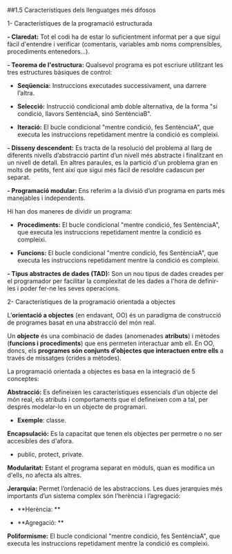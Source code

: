 ##1.5 Característiques dels llenguatges més difosos
  
1- Característiques de la programació estructurada
  
**- Claredat:** Tot el codi ha de estar lo suficientment informat per a que sigui fàcil d'entendre i verificar (comentaris, variables amb noms comprensibles, procediments entenedors...).
  
**- Teorema de l'estructura:** Qualsevol programa es pot escriure utilitzant les tres estructures bàsiques de control:

* **Seqüencia:** Instruccions executades successivament, una darrere l’altra.

* **Selecció:** Instrucció condicional amb doble alternativa, de la forma "si condició, llavors SentènciaA, sinó SentènciaB".

* **Iteració:** El bucle condicional "mentre condició, fes SentènciaA", que executa les instruccions repetidament mentre la condició es compleixi.

**- Disseny descendent:** Es tracta de la resolució del problema al llarg de diferents nivells d’abstracció partint d’un nivell més abstracte i finalitzant en un nivell de detall. En altres paraules, es la partició d'un problema gran en molts de petits, fent així que sigui més fàcil de resoldre cadascun per separat.

**- Programació modular:** Ens referim a la divisió d’un programa en parts més manejables i independents.

Hi han dos maneres de dividir un programa:

* **Procediments:** El bucle condicional "mentre condició, fes SentènciaA", que executa les instruccions repetidament mentre la condició es compleixi.

* **Funcions:** El bucle condicional "mentre condició, fes SentènciaA", que executa les instruccions repetidament mentre la condició es compleixi.

**- Tipus abstractes de dades (TAD):** Son un nou tipus de dades creades per el programador per facilitar la complexitat de les dades a l'hora de definir-les i poder fer-ne les seves operacions.

2- Característiques de la programació orientada a objectes

L’**orientació a objectes** (en endavant, OO) és un paradigma de construcció de programes basat en una abstracció del món real.

Un **objecte** és una combinació de dades (anomenades **atributs**) i mètodes (**funcions i procediments**) que ens permeten interactuar amb ell. En OO, doncs, els **programes són conjunts d’objectes que interactuen entre ells** a través de missatges (crides a mètodes).

La programació orientada a objectes es basa en la integració de 5 conceptes:

**Abstracció:** Es defineixen les característiques essencials d’un objecte del món real, els atributs i comportaments que el defineixen com a tal, per després modelar-lo en un objecte de programari.
* **Exemple**: classe.

**Encapsulació:** Es la capacitat que tenen els objectes per permetre o no ser accesibles des d'afora.
* public, protect, private.

**Modularitat:** Estant el programa separat en mòduls, quan es modifica un d'ells, no afecta als altres.

**Jerarquia:** Permet l’ordenació de les abstraccions. Les dues jerarquies més importants d’un sistema complex són l’herència i l’agregació:

* **Herència: ** 

* **Agregació: ** 
 
**Poliformisme:** El bucle condicional "mentre condició, fes SentènciaA", que executa les instruccions repetidament mentre la condició es compleixi.
